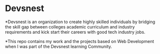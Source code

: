 # Devsnest

*Devsnest is an organization to create highly skilled individuals by bridging the skill gap between colleges
academic curriculum and industry requirements and kick start their careers with good tech industry jobs. 

*This repo contains my work and the projects based on Web Development when I was part of the Devsnest learning Community.
